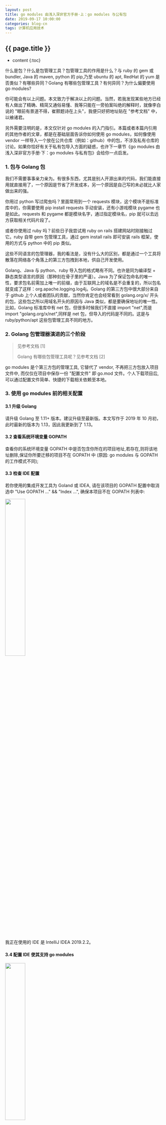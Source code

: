 ```yaml
---
layout: post
title: go modules 由浅入深非官方手册·上：go modules 与公有包
date: 2019-09-17 10:00:00
categories: blog-cn
tags: 计算机应用技术
--- 
```


<h2>{{ page.title }}</h2>

* content
{:toc}

什么是包？什么是包管理工具？包管理工具的作用是什么？与 ruby 的 gem 或 bundler, Java 的 maven, python 的 pip,乃至 ubuntu 的 apt, RedHat 的 yum 是否类似？有哪些异同？Golang 有哪些包管理工具？有何异同？为什么偏要使用 go modules?

你可能会有以上问题。本文致力于解决以上的问题。当然，若我发现某些地方已经有人做出了精确、精简又通俗易懂、我等只能在一旁拍案叫绝的解释时，就像李白说的 "眼前有景道不得，崔颢题诗在上头"，我便只好把地址贴在 "参考文档" 中，以飨诸君。

另外需要注明的是，本文仅针对 go modules 的入门指引。本篇或者本篇内引用的其他作者的文章，都是在基础层面告诉你如何使用 go modules，如何像使用 vendor 一样导入一个放在公共仓库（例如：github）中的包，不涉及私有仓库的讨论。如果你恰好有关于私有包导入方面的疑惑，也许下一章节《go modules 由浅入深非官方手册·下：go modules 与私有包》会给你一点启发。

### 1. 包与 Golang 包

我们不需要事事亲力亲为。有很多东西，尤其是别人开源出来的代码，我们能直接用就直接用了，一个原因是节省了开发成本，另一个原因是自己写的未必就比人家做出来的强。

你用过 python 写过爬虫吗？里面常用到一个 requests 模块，这个模块不是标准库中的，你需要使用 pip install requests 手动安装，还有小游戏模块 pygame 也是如此。requests 和 pygame 都是模块名字，通过指定模块名，pip 就可以去远方获取相关代码片段了。

或者你使用过 ruby 吗？前些日子我尝试用 ruby on rails 搭建网站时刚接触过它。ruby 自带 gem 包管理工具，通过 gem install rails 即可安装 rails 框架，使用的方式与 python 中的 pip 类似。

这些不同语言的包管理器，我的看法是，没有什么大的区别，都是通过一个工具将散落在网络各个角落上的第三方包拽到本地，供自己开发使用。

Golang、Java 与 python、ruby 导入包的格式略有不同。也许是同为编译型 + 静态类型语言的原因（那种刻在骨子里的严谨）。Java 为了保证包命名的唯一性，要求包名前需加上唯一的前缀，由于互联网上的域名是不会重复的，所以包名就变成了这样：org.apache.logging.log4j。Golang 的第三方包中很大部分来自于 github 上个人或者团队的贡献，当然你肯定也会经常看到 golang.org/x/ 开头的包，这些包之所以用域名开头的原因与 Java 类似，都是要确保地址的唯一性。比如，Golang 标准库中有 net 包，但很多时候我们不直接 import "net",而是 import "golang.org/x/net",同样是 net 包，但导入的代码是不同的。这是与 ruby/python/apt 这些包管理工具不同的地方。

### 2. Golang 包管理器演进的三个阶段 

> 见参考文档 [1]
>
> Golang 有哪些包管理工具呢？见参考文档 [2]

go modules 是个第三方包的管理工具, 它替代了 vendor, 不再把三方包放入项目文件中, 而仅仅在项目中保存一份 "配置文件" 即 go.mod 文件。个人下载项目后, 可以通过配置文件简单、快捷的下载相关依赖至本地。

### 3. 使用 go modules 前的相关配置

#### 3.1 升级 Golang

请升级 Golang 至 1.11+ 版本。建议升级至最新版。本文写作于 2019 年 10 月初，此时最新的版本为 1.13，因此我更新到了 1.13。

#### 3.2 查看系统环境变量 GOPATH

查看你的系统环境变量 GOPATH 中是否包含你所在的项目地址,若存在,则将该地址删除,保证你所要迁移的项目不在 GOPATH 中 (原因: go modules 与 GOPATH 的工作模式不同);

#### 3.3 检查 IDE 配置

若你使用的集成开发工具为 Goland 或 IDEA, 请在该项目的 GOPATH 配置中取消选中 "Use GOPATH ..." && "Index ...", 确保本项目不在 GOPATH 列表中:

<p>
    <img src="/images/go-modules-gopath-settings.jpg" width="36%">
</p>

我正在使用的 IDE 是 IntelliJ IDEA 2019.2.2。

#### 3.4 配置 IDE 使其支持 go modules

<p>
    <img src="/images/go-modules-settings.jpg" width="36%">
</p>

配置 GOPROXY 是为了在获取一些不方便得到的包时使用代理( 例如golang.org/x/... 模块 ),推荐的 GOPROXY 有:

- [推荐]七牛云: https://goproxy.cn/
- 阿里云: https://mirrors.aliyun.com/goproxy/ 
- goproxy.io:https://goproxy.io/

注意：当你的项目为 GOPATH + vendor 模式时，有时你发现始终无法导入某个位于本地的模块，这时就要看看是否开启了 go modules。因为go modules 模式下导入包的机制与 vendor 是不同的。

### 4. 新项目·使用 go modules 之解决方案

> 官方英文文档请查阅参考文档 [3]
>
> 中文文档请查阅参考文档 [4]

> 你需要了解 go 的相关命令，在命令行中查看：
> 
> 1. go help（显示所有的 go 命令以及相应命令功能）
>
> 2. go mod help（显示 go mod 支持的所有命令及对应的功能）

1. 在项目根目录下执行 go mod init {module_name} 

   例如 go mod init github.com/haiyung/test；该命令会生成 go.mod 文件，并把当前项目的包交给 go modules 管理。

2. 此时，假如你在实现某个功能时需要导入某个外部包，例如该包为：github.com/ungerik/go-dry

   你需要将该包信息加入 go.mod 中：go mod edit -require=github.com/ungerik/go-dry@654ae31
   
   - 关于 go mod edit 的详细用法请参照：go mod help edit
   - 使用 go mod edit 将某包加入至 go modules 管理中时，需要遵循 "语义化版本"，这个版本可以是 github 中的 release tag（如 v3.10.1），也可以是项目的 commit number（如案例中的 "654ae31"），但是不写不行。

3. 将需要的外部包加入到 go modules 中后，你就可以使用该包了，成品如下 ...

   项目结构：
   ```
   gomod
        - go.mod
        - main.go
   ```
   
   go.mod 信息：
   ```
   module github.com/haiyung/gomod
   go 1.13
   require github.com/ungerik/go-dry 654ae31
   ```
   
   main.go 代码：
   ```
   package main
   import (
           "fmt"
           "github.com/ungerik/go-dry"
   )
   func main() {
           testSlice := []string{"Java",  "Golang", "Python"}
           if dry.StringInSlice("Golang",  testSlice) {
                   fmt.Println("string exists in slice")
           } else {
                   fmt.Println("string not exists in slice")
           }
   }
   ```

4. 确认 GOPROXY 是否绑定 https://goproxy.cn/ 

   在命令行执行 echo $GOPROXY，若返回空，go modules 管理下的该项目包的下载将默认走 https://proxy.golang.org 代理，由于 GFW 的缘故，这个代理是不通的，这会导致下一步下载包的过程失败，失败信息如下：
   
   ```
   go get github.com/astaxie/beego
   报错信息： 
   go get github.com/astaxie/beego: module github.com/astaxie/beego: Get https://proxy.golang.org/github.com/astaxie/beego/@v/list: dial tcp 172.217.24.17:443: i/o timeout
   ```
   
   你需要配置 GOPROXY： export GOPROXY=https://goproxy.cn/
   
   配置完成后请验证： echo $GOPROXY

5. 现在仅仅有了 go.mod 配置信息，并配置了国内的代理，接下来我们通过配置文件 go.mod 将需要的包下载至本地。

   ```
   go mod download
   // 这个命令负责将 go.mod 中指明的包下载至 GOPATH/pkg/mod 中，若你环境中的 GOPATH 为空，则会创建默认路径 - 家目录下的 go 文件夹中。
   ```

6. 现在你可以测试一下了，执行 go run main.go 看代码能不能正常跑起来。

   其实，当你完善了 go.mod 文件，并不需要第 5 步的手动下载。只要在 go modules 包管理模式下，不管你执行 go run 还是 go build/go install，它都会先后执行三个步骤：
   
   - 扫描项目文件，查看有无遗漏的第三方包，若有，则把该包最新版本信息更新至 go.mod 中；
   - 执行 go mod download
   - 执行对应的 go run/go build/go install 命令

7. go.mod 和 go.sum 文件的作用

   go.mod 文件记录了所需要的三方包地址、版本,主要用于支持可重现构建。
   
   go.sum 文件主要记录了所有在构建过程中访问到的模块的 checksums，用于保证我们的代码在传输过程中没有被纂改。

8. go mod 其他命令
   
   - go mod tidy 根据现有项目的导入路径自动更新依赖包管理, 下载相关依赖至本地, 并清除无用的依赖
   - go mod edit -droprequire=github.com/ungerik/go-dry 操作 go.mod 文件，删除指定的依赖
   - go clean -modcache 删除本地存储的所有 mod

### 5. 老项目·包管理器迁移至 go modules 之解决方案

因为是老项目，所以该项目很可能已经存在若干个第三包依赖了。此处我们仍不探究私有包的引用，比如贵司内部可能有自己的工具包，该工具包放在了自己私有仓库中，这样的包我们暂时不做讨论。现在我们假设你的老项目仅用到了公共仓库中的三方包。

1. 在项目根目录下执行 go mod init {module_name}，初始化 go modules，生成 go.mod 文件。

   假如你的项目正在使用 glide、dep 之类的工具，初始化操作会自动接管之前的包管理器，把之前包管理器中存放的相关包信息复制到 go.mod 文件中。

2. 如上一小节《新项目·使用 go modules 之解决方案》中第 4 点一样：确认 GOPROXY 是否绑定 https://goproxy.cn/ 

3. 如果 go mod 此时已经接管了之前使用的包管理工具，那么 go.mod 文件中想必或多或少已经导入了些许三方包信息；如果之前没有任何包管理器，那么 go.mod 文件将是空的。

   接下来，你需要扫描你的项目，把所有依赖包信息导入至 go.mod 文件，使用命令 go mod tidy 即可一键完成。

4. 尝试编译一下吧。

### 6. 参考文档
1. Go 包管理解决之道（发布于 2018 年） https://windmt.com/2018/11/08/first-look-go-modules/

   Go 包管理的前世今生（发布于 2017 年） https://www.infoq.cn/article/history-go-package-management

2. 包管理工具官方汇总 https://github.com/golang/go/wiki/PackageManagementTools

3. Go Modules 官方入门教程[英文]
   
   Modules（持续更新中） https://github.com/golang/go/wiki/Modules
   
   The Go Blog - Using Go Modules https://blog.golang.org/using-go-modules
   
   The Go Blog - Migrating To Go Modules https://blog.golang.org/migrating-to-go-modules
   
   The Go Blog - Publishing Go Modules https://blog.golang.org/publishing-go-modules

4. Go Modules 中文入门教程

   Go Modules 内部分享（发布于 2019 年 5 月） https://xuanwo.io/2019/05/27/go-modules/
   
   Go Modules 迁移实战经验（发布于 2019 年 8 月） https://xuanwo.io/2019/08/22/go-modules-migrate/
   
   初窥Go module（发布于 2018 年 7 月）https://tonybai.com/2018/07/15/hello-go-module/

5. Go 命令中文翻译 https://www.cnblogs.com/sunsky303/p/10788982.html

5. 七牛云 Go Modules 代理仓库服务: https://goproxy.cn/

6. 阿里云 Go Modules 代理仓库服务: https://mirrors.aliyun.com/goproxy/

7. GOPROXY.IO 提供的 Go Modules 代理仓库服务: https://goproxy.io/

8. 其他中文教程汇总

   - https://ieevee.com/tech/2017/07/10/go-import.html
   - https://lingchao.xin/post/using-go-modules.html
   - http://blog.ipalfish.com/?p=443
   - https://www.w3xue.com/exp/article/20191/18332.html
   - https://www.cnblogs.com/dhcn/p/11321376.html
   - https://objcoding.com/2018/09/13/go-modules/
   - https://mojotv.cn/2019/04/02/go-1.2-go-mod-tutorial
   - https://www.v2ex.com/t/566723
   - https://mp.weixin.qq.com/s/QZAgSZsaQ1H6lKkhaFgxoA
   - https://blog.csdn.net/zl1zl2zl3/article/details/83181165
   - https://juejin.im/post/5c6ac37cf265da2de7134242
